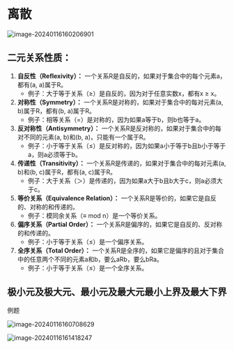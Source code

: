 # 离散

![image-20240116160206901](C:\Users\许闰博\AppData\Roaming\Typora\typora-user-images\image-20240116160206901.png) 

## 二元关系性质：

1. **自反性（Reflexivity）：** 一个关系R是自反的，如果对于集合中的每个元素a，都有(a, a)属于R。
   - 例子：大于等于关系（≥）是自反的，因为对于任意实数x，都有x ≥ x。
2. **对称性（Symmetry）：** 一个关系R是对称的，如果对于集合中的每对元素(a, b)属于R，都有(b, a)属于R。
   - 例子：相等关系（=）是对称的，因为如果a等于b，则b也等于a。
3. **反对称性（Antisymmetry）：** 一个关系R是反对称的，如果对于集合中的每对不同的元素(a, b)和(b, a)，只能有一个属于R。
   - 例子：小于等于关系（≤）是反对称的，因为如果a小于等于b且b小于等于a，则a必须等于b。
4. **传递性（Transitivity）：** 一个关系R是传递的，如果对于集合中的每对元素(a, b)和(b, c)属于R，都有(a, c)属于R。
   - 例子：大于关系（＞）是传递的，因为如果a大于b且b大于c，则a必须大于c。
5. **等价关系（Equivalence Relation）：** 一个关系R是等价的，如果它是自反的、对称的和传递的。
   - 例子：模同余关系（≡ mod n）是一个等价关系。
6. **偏序关系（Partial Order）：** 一个关系R是偏序的，如果它是自反的、反对称的和传递的。
   - 例子：小于等于关系（≤）是一个偏序关系。
7. **全序关系（Total Order）：** 一个关系R是全序的，如果它是偏序的且对于集合中的任意两个不同的元素a和b，要么aRb，要么bRa。
   - 例子：小于等于关系（≤）是一个全序关系。



## 极小元及极大元、最小元及最大元最小上界及最大下界

例题

![image-20240116160708629](C:\Users\许闰博\AppData\Roaming\Typora\typora-user-images\image-20240116160708629.png) 

![image-20240116161418247](C:\Users\许闰博\AppData\Roaming\Typora\typora-user-images\image-20240116161418247.png)  